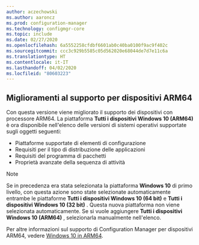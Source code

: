 ```yaml
---
author: aczechowski
ms.author: aaroncz
ms.prod: configuration-manager
ms.technology: configmgr-core
ms.topic: include
ms.date: 02/27/2020
ms.openlocfilehash: 6a5552258cfdbf6601ab0c40ba0100f9ac9f402c
ms.sourcegitcommit: ccc3c929b5585c05d562020e68044de7d7e11c6a
ms.translationtype: HT
ms.contentlocale: it-IT
ms.lasthandoff: 04/02/2020
ms.locfileid: "80603223"
---
```

## <a name="improvements-to-support-for-arm64-devices"></a><a name="bkmk_arm"></a> Miglioramenti al supporto per dispositivi ARM64

<!--5954175-->

Con questa versione viene migliorato il supporto dei dispositivi con processore ARM64. La piattaforma **Tutti i dispositivi Windows 10 (ARM64)** è ora disponibile nell'elenco delle versioni di sistemi operativi supportate sugli oggetti seguenti:

- Piattaforme supportate di elementi di configurazione
- Requisiti per il tipo di distribuzione delle applicazioni
- Requisiti del programma di pacchetti
- Proprietà avanzate della sequenza di attività

> [!NOTE]
> Se in precedenza era stata selezionata la piattaforma **Windows 10** di primo livello, con questa azione sono state selezionate automaticamente entrambe le piattaforme **Tutti i dispositivi Windows 10 (64 bit)** e **Tutti i dispositivi Windows 10 (32 bit)** . Questa nuova piattaforma non viene selezionata automaticamente. Se si vuole aggiungere **Tutti i dispositivi Windows 10 (ARM64)** , selezionarla manualmente nell'elenco.

Per altre informazioni sul supporto di Configuration Manager per dispositivi ARM64, vedere [Windows 10 in ARM64](/configmgr/core/plan-design/configs/support-for-windows-10#bkmk_arm64).
